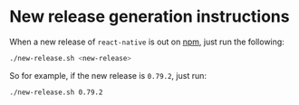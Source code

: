 # New release generation instructions

When a new release of `react-native` is out on [npm](https://www.npmjs.com/package/react-native), just run the following:
```sh
./new-release.sh <new-release>
```

So for example, if the new release is `0.79.2`, just run:
```sh
./new-release.sh 0.79.2
```
